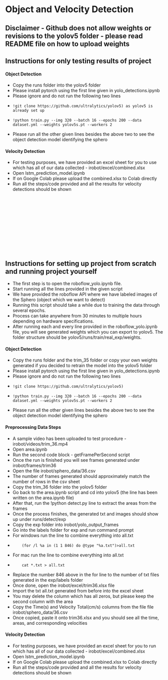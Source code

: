 # Object and Velocity Detection

## Disclaimer - Github does not allow weights or revisions to the yolov5 folder - please read README file on how to upload weights

## Instructions for only testing results of project

#### Object Detection
- Copy the runs folder into the yolov5 folder
- Please install pytorch using the first line given in yolo_detections.ipynb
- Please ignore and do not run the following two lines
-     !git clone https://github.com/ultralytics/yolov5) as yolov5 is already set up
-     !python train.py --img 320 --batch 16 --epochs 200 --data dataset.yml --weights yolov5s.pt --workers 2
- Please run all the other given lines besides the above two to see the object detection model identifying the sphero

#### Velocity Detection
- For testing purposes, we have provided an excel sheet for you to use which has all of our data collected - irobot/excel/combined.xlsx
- Open lstm_prediction_model.ipynb
- If on Google Colab please upload the combined.xlsx to Colab directly
- Run all the steps/code provided and all the results for velocity detections should be shown



<br />
<br />
<br />
<br />
<br />
<br />
<br />
<br />
<br />
<br />


## Instructions for setting up project from scratch and running project yourself

- The first step is to open the roboflow_yolo.ipynb file.
- Start running all the lines provided in the given script
- We have provided the roboflow API where we have labeled images of the Sphero (object which we want to detect)
- Running this script should take a while due to training the data through several epochs.
- Process can take anywhere from 30 minutes to multiple hours depending on hardware specifications.
- After running each and every line provided in the roboflow_yolo.ipynb file, you will see generated weights which you can export to yolov5. The folder structure should be yolov5/runs/train/real_exp/weights.

#### Object Detection
- Copy the runs folder and the trim_35 folder or copy your own weights generated if you decided to retrain the model into the yolov5 folder
- Please install pytorch using the first line given in yolo_detections.ipynb
- Please ignore and do not run the following two lines 
-     !git clone https://github.com/ultralytics/yolov5) 
-     !python train.py --img 320 --batch 16 --epochs 200 --data dataset.yml --weights yolov5s.pt --workers 2
- Please run all the other given lines besides the above two to see the object detection model identifying the sphero

#### Preprocessing Data Steps
- A sample video has been uploaded to test procedure - irobot/videos/trim_36.mp4
- Open area.ipynb
- Run the second code block - getFramePerSecond script
- Once the run is finished you will see frames generated under irobot/frames/trim36
- Open the file irobot/sphero_data/36.csv
- The number of frames generated should approximately match the number of rows in the csv sheet
- Copy the trim_36 folder into the yolov5 folder
- Go back to the area.ipynb script and cd into yolov5 (the line has been written on the area.ipynb file)
- After that, run the !python detect.py line to extract the areas from the frames
- Once the process finishes, the generated txt and images should show up under runs/detect/exp
- Copy the exp folder into irobot/yolo_output_frames
- Go into the labels folder for exp and run command prompt
- For windows run the line to combine everything into all.txt
-         (for /l %a in (1 1 846) do @type "%a.txt")>all.txt
- For mac run the line to combine everything into all.txt
-         cat *.txt > all.txt       
- Replace the number 846 above in the for line to the number of txt files generated in the exp/labels folder
- Once done, open the irobot/excel/trim36.xlsx file
- Import the txt all.txt generated from before into the excel sheet
- You may delete the column which has all zeros, but please keep the second column with the area
- Copy the Time(s) and Velocity Total(cm/s) columns from the file file irobot/sphero_data/36.csv
- Once copied, paste it onto trim36.xlsx and you should see all the time, areas, and corresponding velocities

#### Velocity Detection
- For testing purposes, we have provided an excel sheet for you to run which has all of our data collected - irobot/excel/combined.xlsx
- Open lstm_prediction_model.ipynb
- If on Google Colab please upload the combined.xlsx to Colab directly
- Run all the steps/code provided and all the results for velocity detections should be shown
